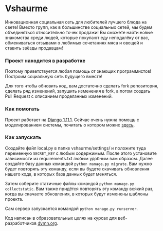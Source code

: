 # Vshaurme

Инновационная социальная сеть для любителей лучшего блюда на свете! Вместо групп, как в большинстве социальных сетей, мы будем объединяться
относительно точек продажи! Вы сможете найти новые знакомства среди людей, которые покупают еду неподалёку от вас,
обмениваться отзывами о любимых сочетаниях мяса и овощей и ставить звёзды продавцам!

### Проект находится в разработке

Поэтому приветствуется любая помощь от знающих программистов! Построим социальную сеть будущего вместе!

Для того чтобы обновить код, вам достаточно сделать fork репозитория, сделать ряд изменений, запушить изменения в fork, а потом создать Pull Request с описанием проделанных изменений.

### Как помогать

Проект работает на [Django 1.11.1](https://docs.djangoproject.com/en/4.1/releases/1.11.1/). 
Сейчас очень нужна помощь с моделированием системы, почитать о котором можно [здесь](https://docs.djangoproject.com/en/1.11/intro/tutorial02/#craeting-models).

### Как запускать
Создайте файл local.py в папке vshaurme/settings/ и положите туда переменную `SECRET_KEY` с любым содержимым.
После этого установите зависимости из requirements.txt любым удобным вам образом.
Далее создайте базу данных командой ```python manage.py migrate```. Вам нужно будет повторять эту команду, если вы будете скачивать обновления нашего кода, в которых база данных будет меняться.

Затем соберите статичные файлы командой ```python manage.py collectstatic```. Вам также придётся повторять эту команду всякий раз, когда вы скачаете обновления, в которых будут изменены шаблоны проекта.

Сам сервер запускается командой ```python manage.py runserver```.


Код написан в образовательных целях на курсах для веб-разработчиков [dvmn.org](https://dvmn.org/).
